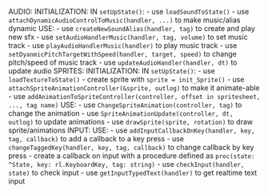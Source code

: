 AUDIO:
    INITIALIZATION:
        IN ```setUpState()```:
        - use ```loadSoundToState()```
        - use ```attachDynamicAudioControlToMusic(handler, ...)``` to make music/alias dynamic
    USE:
        - use ```createNewSoundAlias(handler, tag)``` to create and play new sfx
        - use ```setAudioHandlerMusic(handler, tag, volume)``` to set music track
        - use ```playAudioHandlerMusic(handler)``` to play music track
        - use ```setDyanmicPitchTargetWithSpeed(handler, target, speed)``` to change pitch/speed of music track
        - use ```updateAudioHandler(handler, dt)``` to update audio
SPRITES:
    INITIALIZATION:
        IN ```setUpState()```:
        - use ```loadTextureToState()```
        - create sprite with ```sprite = init_Sprite()```
        - use ```attachSpriteAnimationController(&sprite, outlog)``` to make it animate-able
        - use ```addAnimationToSpriteController(controller, offset in spritesheet, ..., tag name)```
    USE:
        - use ```ChangeSpriteAnimation(controller, tag)``` to change the animation
        - use ```SpriteAnimationUpdate(controller, dt, outlog)``` to update animations
        - use ```drawSprite(sprite, rotation)``` to draw sprite/animations
INPUT:
    USE:
        - use ```addInputCallbackOnKey(handler, key, tag, callback)``` to add a callback to a key press
        - use ```changeTaggedKey(handler, key, tag, callback)``` to change callback by key press
        - create a callback on input with a procedure defined as ```proc(state: ^State, key: rl.KeyboardKey, tag: string)```
        - use ```checkInput(handler, state)``` to check input
        - use ```getInputTypedText(handler)``` to get realtime text input